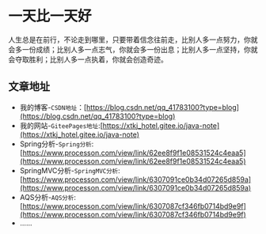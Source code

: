 # 一天比一天好

人生总是在前行，不论走到哪里，只要带着信念往前走，比别人多一点努力，你就会多一份成绩；比别人多一点志气，你就会多一份出息；比别人多一点坚持，你就会夺取胜利；比别人多一点执着，你就会创造奇迹。

## 文章地址

- 我的博客-```CSDN地址```：[https://blog.csdn.net/qq_41783100?type=blog](https://blog.csdn.net/qq_41783100?type=blog)
- 我的网站-```GiteePages地址```:[https://xtkj_hotel.gitee.io/java-note](https://xtkj_hotel.gitee.io/java-note)
- Spring分析-```Spring分析```:[https://www.processon.com/view/link/62ee8f9f1e08531524c4eaa5](https://www.processon.com/view/link/62ee8f9f1e08531524c4eaa5)
- SpringMVC分析-```SpringMVC分析```:[https://www.processon.com/view/link/6307091ce0b34d07265d859a](https://www.processon.com/view/link/6307091ce0b34d07265d859a)
- AQS分析-```AQS分析```:[https://www.processon.com/view/link/6307087cf346fb0714bd9e9f](https://www.processon.com/view/link/6307087cf346fb0714bd9e9f)
- ......